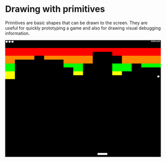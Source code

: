 # Drawing with primitives

Primitives are basic shapes that can be drawn to the screen.  They are
useful for quickly prototyping a game and also for drawing visual
debugging information.

![Primitive Drawing](fig4.png)
